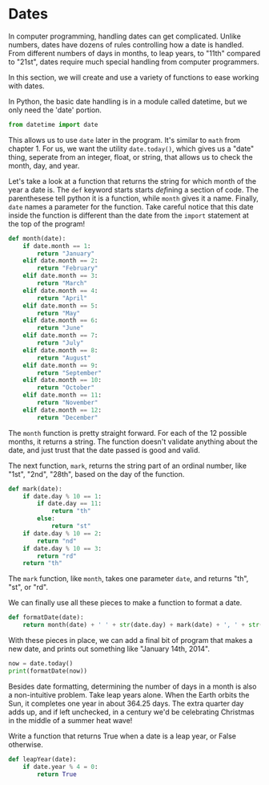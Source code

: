 # Dates

In computer programming, handling dates can get complicated. Unlike numbers,
dates have dozens of rules controlling how a date is handled. From different
numbers of days in months, to leap years, to "11th" compared to "21st", dates
require much special handling from computer programmers.

In this section, we will create and use a variety of functions to ease working
with dates.

In Python, the basic date handling is in a module called datetime, but we only
need the 'date' portion.

```python
from datetime import date
```

This allows us to use `date` later in the program. It's similar to `math` from
chapter 1. For us, we want the utility `date.today()`, which gives us a "date"
thing, seperate from an integer, float, or string, that allows us to check the
month, day, and year.

Let's take a look at a function that returns the string for which month of the
year a date is. The `def` keyword starts starts *def*ining a section of code.
The parenthesese tell python it is a function, while `month` gives it a name.
Finally, `date` names a parameter for the function. Take careful notice that
this date inside the function is different than the date from the `import`
statement at the top of the program!

```python
def month(date):
    if date.month == 1:
        return "January"
    elif date.month == 2:
        return "February"
    elif date.month == 3:
        return "March"
    elif date.month == 4:
        return "April"
    elif date.month == 5:
        return "May"
    elif date.month == 6:
        return "June"
    elif date.month == 7:
        return "July"
    elif date.month == 8:
        return "August"
    elif date.month == 9:
        return "September"
    elif date.month == 10:
        return "October"
    elif date.month == 11:
        return "November"
    elif date.month == 12:
        return "December"
```

The `month` function is pretty straight forward. For each of the 12 possible
months, it returns a string. The function doesn't validate anything about the
date, and just trust that the date passed is good and valid.

The next function, `mark`, returns the string part of an ordinal number, like
"1st", "2nd", "28th", based on the day of the function. 

```python
def mark(date):
    if date.day % 10 == 1:
        if date.day == 11:
            return "th"
        else:
            return "st"
    if date.day % 10 == 2:
        return "nd"
    if date.day % 10 == 3:
        return "rd"
    return "th"
```

The `mark` function, like `month`, takes one parameter `date`, and returns "th",
"st", or "rd".

We can finally use all these pieces to make a function to format a date.

```python
def formatDate(date):
    return month(date) + ' ' + str(date.day) + mark(date) + ', ' + str(date.year)
```

With these pieces in place, we can add a final bit of program that makes a new
date, and prints out something like "January 14th, 2014".

```python
now = date.today()
print(formatDate(now))
```

Besides date formatting, determining the number of days in a month is also a
non-intuitive problem. Take leap years alone. When the Earth orbits the Sun, it
completes one year in about 364.25 days. The extra quarter day adds up, and if
left unchecked, in a century we'd be celebrating Christmas in the middle of a
summer heat wave!

Write a function that returns True when a date is a leap year, or False
otherwise.

```python
def leapYear(date):
    if date.year % 4 = 0:
        return True
```